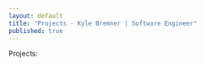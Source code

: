 ```yaml
---
layout: default
title: "Projects - Kyle Bremner | Software Engineer"
published: true
---
```


Projects:

<div class="imported"></div>
<script type="text/javascript">
$(document).ready(function(e) {
    $('#imported').load('https://raw.github.com/kbremner/Viewtils/master/README.md',function(){alert('loaded')});
});
</script>